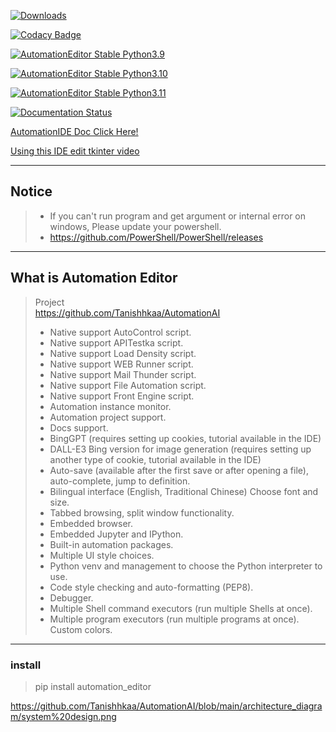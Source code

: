 [![Downloads](https://static.pepy.tech/badge/automation-editor)](https://pepy.tech/project/automation-editor)

[![Codacy Badge](https://app.codacy.com/project/badge/Grade/b7d32ed8600b4bd2a2f3e960f46f2ad0)](https://www.codacy.com/gh/JE-Chen/Integration-testing-environment/dashboard?utm_source=github.com&amp;utm_medium=referral&amp;utm_content=JE-Chen/Integration-testing-environment&amp;utm_campaign=Badge_Grade)

[![AutomationEditor Stable Python3.9](https://github.com/Intergration-Automation-Testing/AutomationEditor/actions/workflows/stable_python3_9.yml/badge.svg)](https://github.com/Intergration-Automation-Testing/AutomationEditor/actions/workflows/stable_python3_9.yml)

[![AutomationEditor Stable Python3.10](https://github.com/Intergration-Automation-Testing/AutomationEditor/actions/workflows/stable_python3_10.yml/badge.svg)](https://github.com/Intergration-Automation-Testing/AutomationEditor/actions/workflows/stable_python3_10.yml)

[![AutomationEditor Stable Python3.11](https://github.com/Intergration-Automation-Testing/AutomationEditor/actions/workflows/stable_python3_11.yml/badge.svg)](https://github.com/Intergration-Automation-Testing/AutomationEditor/actions/workflows/stable_python3_11.yml)

[![Documentation Status](https://readthedocs.org/projects/automationeditor/badge/?version=latest)](https://automationeditor.readthedocs.io/en/latest/?badge=latest)

[AutomationIDE Doc Click Here!](https://automationeditor.readthedocs.io/en/latest/)

[Using this IDE edit tkinter video](https://www.youtube.com/watch?v=VXm8L2qrdSU&ab_channel=JEChen)

---

## Notice
> * If you can't run program and get argument or internal error on windows, Please update your powershell.
> * https://github.com/PowerShell/PowerShell/releases

---
## What is Automation Editor
> Project \
> https://github.com/Tanishhkaa/AutomationAI
> * Native support AutoControl script.
> * Native support APITestka script.
> * Native support Load Density script.
> * Native support WEB Runner script.
> * Native support Mail Thunder script.
> * Native support File Automation script.
> * Native support Front Engine script.
> * Automation instance monitor.
> * Automation project support.
> * Docs support.
> * BingGPT (requires setting up cookies, tutorial available in the IDE) 
> * DALL-E3 Bing version for image generation (requires setting up another type of cookie, tutorial available in the IDE)
> * Auto-save (available after the first save or after opening a file), auto-complete, jump to definition. 
> * Bilingual interface (English, Traditional Chinese) Choose font and size. 
> * Tabbed browsing, split window functionality. 
> * Embedded browser. 
> * Embedded Jupyter and IPython. 
> * Built-in automation packages.
> * Multiple UI style choices. 
> * Python venv and management to choose the Python interpreter to use.
> * Code style checking and auto-formatting (PEP8). 
> * Debugger.
> * Multiple Shell command executors (run multiple Shells at once). 
> * Multiple program executors (run multiple programs at once). Custom colors.


---

### install
> pip install automation_editor

https://github.com/Tanishhkaa/AutomationAI/blob/main/architecture_diagram/system%20design.png
